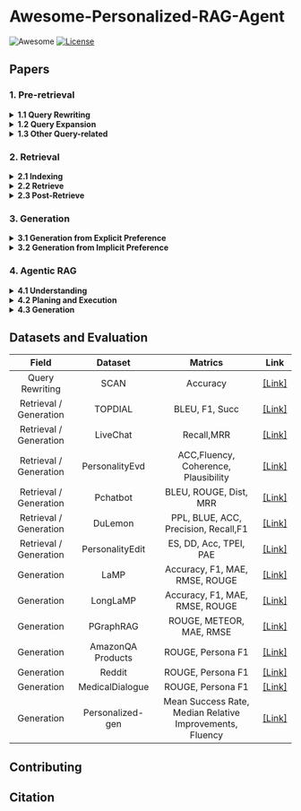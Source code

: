 # Awesome-Personalized-RAG-Agent

![Awesome](https://awesome.re/badge.svg)  [![License](https://img.shields.io/badge/License-Apache%202.0-blue.svg)](https://opensource.org/licenses/Apache-2.0)

## Papers

### 1. Pre-retrieval
<details><summary><b>1.1 Query Rewriting</b></summary>

<p>

 **Name** | **Title** |              **Personalized presentation**              | **Publication** |                **Paper Link**                | **Code Link**                |
|:---:|:---|:-------------------------------------------------------:|:---------------:|:---:|:--------------------------------------------:|
| Least-to-most Prompting | Least-to-Most Prompting Enables Complex Reasoning in Large Language Models |     Split by sub-query terms in different questions     |    ICLR 2023    | [[Link]](https://openreview.net/forum?id=WZH7099tgfM) |
|  | Personalized Search-based Query Rewrite System for Conversational AI |     Build a personalized index for each user     |    ACL 2021    | [[Link]](https://aclanthology.org/2021.nlp4convai-1.17/) |
| Agent4Ranking | Agent4Ranking: Semantic Robust Ranking via Personalized Query Rewriting Using Multi-agent LLM |      Use agents for efficient query rewriting.     |    Arxiv 2023    | [[Link]](https://arxiv.org/pdf/2312.15450) |
| Least-to-most Prompting | Query Rewriting in TaoBao Search |      A learning enhanced architecture based on “query retrieval−semantic relevance”.      |    CIKM 2022    | [[Link]](https://dl.acm.org/doi/abs/10.1145/3511808.3557068?casa_token=UdZBGUHNJQYAAAAA:eetXcV5SxHrcP-82xXpYJa2jR1-0eeKgaaRa_raoEQks4q2CwXUP_VseC_3bGE8qM1_dgQYnC32T) |
| CLE-QR | Learning to rewrite prompts for personalized text generation |       Multistage framework for personalized rewrites.       |    WWW 2024    | [[Link]](https://dl.acm.org/doi/abs/10.1145/3589334.3645408) |
| CGF | CGF: Constrained Generation Framework for Query Rewriting in Conversational AI |       Personalized prompt rewriting by using an LLM agent.       |    ACL 2022    | [[Link]](https://aclanthology.org/2022.emnlp-industry.48.pdf) |
|  | RL-based Query Rewriting with Distilled LLM for online E-Commerce Systems |       Student model to rewrite query.       |    Arxiv 2025    | [[Link]](https://arxiv.org/pdf/2501.18056) |
| CoPS | Cognitive Personalized Search Integrating Large Language Models with an Efficient Memory Mechanism |        Personalized query intent.      |    WWW 2024    | [[Link]](https://dl.acm.org/doi/abs/10.1145/3589334.3645482) |
| BASES | BASES: Large-scale Web Search User Simulation with Large Language Model based Agents |        User simulation agent.       |    Arxiv 2024    | [[Link]](https://arxiv.org/pdf/2402.17505v1) |
| ERAGent | ERAGent: Enhancing Retrieval-Augmented Language Models with Improved Accuracy, Efficiency, and Personalization |        Collaorative module for query rewrite.       |    Arxiv 2024    | [[Link]](https://arxiv.org/pdf/2405.06683) |
| PEARL| PEARL: Personalizing Large Language Model Writing Assistants with Generation-Calibrated Retrievers |      Personlaized LLM for query write.       |    Arxiv 2024    | [[Link]](https://arxiv.org/pdf/2311.09180) |
| FIG | Graph Meets LLM: A Novel Approach to Collaborative Filtering for Robust Conversational Understanding |      Graph-based methods with LLMs to query rewrite       |    Arxiv 2023    | [[Link]](https://arxiv.org/pdf/2305.14449) |


</p>
</details>

<details><summary><b>1.2 Query Expansion</b></summary>
<p>


</p>
</details>

<details><summary><b>1.3 Other Query-related</b></summary>
<p>


</p>
</details>

### 2. Retrieval
<details><summary><b>2.1 Indexing </b></summary>
<p>
  
 **Name** | **Title** |              **Personalized presentation**              | **Publication** |                **Paper Link**                | **Code Link**                |
|:---:|:---|:-------------------------------------------------------:|:---------------:|:---:|:--------------------------------------------:|
| Pearl | Pearl: Personalizing large language model writing assistants with generation-calibrated retrievers |     Personalized Indexing     |    ACL 2024    | [[Link]](https://aclanthology.org/2024.customnlp4u-1.16.pdf) | 


</p>
</details>

<details><summary><b>2.2 Retrieve </b></summary>
<p>

 **Name** | **Title**                                                                                                                |                    **Personalized presentation**                    | **Publication** |                **Paper Link**                |                              **Code Link**                               |
|:---:|:-------------------------------------------------------------------------------------------------------------------------|:-------------------------------------------------------------------:|:---------------:|:---:|:------------------------------------------------------------------------:|
|            | Optimization Methods for  Personalizing Large Language Models through Retrieval Augmentation                             |               Gradients based on personalized scores                | SIGIR 2024         | [[Link]](https://dl.acm.org/doi/pdf/10.1145/3626772.3657783) |                                                                          |
| MeMemo     | MeMemo: On-device Retrieval  Augmentation for Private and Personalized Text Generation                                   |                         Privacy Protection                          | SIGIR 2024 (short) | [[Link]](https://dl.acm.org/doi/pdf/10.1145/3626772.3657662) |               [[Link]](https://github.com/poloclub/mememo)               |
| LAPS       | Doing Personal LAPS:  LLM-Augmented Dialogue Construction for Personalized Multi-Session  Conversational Search          |                        Personalized Dialogue                        | SIGIR 2024         | [[Link]](https://dl.acm.org/doi/pdf/10.1145/3626772.3657815) |               [[Link]](https://github.com/informagi/laps)                |
|            | Partner Matters! An Empirical  Study on Fusing Personas for Personalized Response Selection in  Retrieval-Based Chatbots |                        Personalized Dialogue                        | SIGIR 2021         | [[Link]](https://dl.acm.org/doi/pdf/10.1145/3404835.3462858) | [[Link]](https://github.com/JasonForJoy/Personalized-Response-Selection) |
| ERRA       | Explainable Recommendation with  Personalized Review Retrieval and Aspect Learning                                       |                     Personalized Recommendation                     | ACL 2023           | [[Link]](https://arxiv.org/pdf/2306.12657)                   |              [[Link]](https://github.com/Complex-data/ERRA)              |
|            | RECAP: Retrieval-Enhanced  Context-Aware Prefix Encoder for Personalized Dialogue Response Generation                    |                        Personalized Dialogue                        | ACL 2023           | [[Link]](https://arxiv.org/pdf/2306.07206)                   |                [[Link]](https://github.com/isi-nlp/RECAP)                |
| HEART      | HEART-felt Narratives:     Tracing Empathy and Narrative Style in Personal Stories with LLMs                             |                     Personalized Writing Style                      | EMNLP 2024         | [[Link]](https://arxiv.org/pdf/2405.17633)                   |   [[Link]](https://github.com/mitmedialab/heartfelt-narratives-emnlp)    |
| OPPU       | Democratizing Large Language  Models via Personalized Parameter-Efficient Fine-tuning                                    |                 Personalized Parameter Fine-tuning                  | EMNLP 2024         | [[Link]](https://arxiv.org/pdf/2402.04401)                   |               [[Link]](https://github.com/TamSiuhin/OPPU)                |
| LAPDOG     | Learning Retrieval Augmentation  for Personalized Dialogue Generation                                                    |                        Personalized Dialogue                        | EMNLP 2023         | [[Link]](https://arxiv.org/pdf/2406.18847)                   |             [[Link]](https://github.com/hqsiswiliam/LAPDOG)              |
| UniMP      | Towards Unified Multi-Modal  Personalization: Large Vision-Language Models for Generative Recommendation  and Beyond     |                     Personalized Recommendation                     | ICLR 2024          | [[Link]](https://arxiv.org/pdf/2403.10667)                   |                                                                          |
|            | Personalized Language Generation  via Bayesian Metric Augmented Retrieval                                                |                       Personalized Retrieval                        | Arxiv              | [[Link]](https://openreview.net/pdf?id=n1LiKueC4F)           |                                                                          |
|            | Leveraging Similar Users for  Personalized Language Modeling with Limited Data                                           |                       Personalized Retrieval                        | ACL 2022           | [[Link]](https://aclanthology.org/2022.acl-long.122.pdf)     |                                                                          |
| UIA        | A Personalized Dense Retrieval  Framework for     Unified Information Access                                             |                       Personalized Retrieval                        | SIGIR 2023         | [[Link]](https://dl.acm.org/doi/pdf/10.1145/3539618.3591626) |                [[Link]](https://github.com/HansiZeng/UIA)                |
| XPERT      | Personalized Retrieval over  Millions of Items                                                                           |                       Personalized Retrieval                        | SIGIR 2023         | [[Link]](https://dl.acm.org/doi/pdf/10.1145/3539618.3591749) |         [[Link]](https://github.com/personalizedretrieval/xpert)         |
| DPSR       | Towards personalized and  semantic retrieval: An end-to-end solution for e-commerce search via  embedding learning       |                       Personalized Retrieval                        | SIGIR 2020         | [[Link]](https://dl.acm.org/doi/pdf/10.1145/3397271.3401446) |                                                                          |
| PersonalTM | PersonalTM: Transformer Memory  for Personalized Retrieval                                                               |                       Personalized Retrieval                        | SIGIR 2023 (short) | [[Link]](https://dl.acm.org/doi/pdf/10.1145/3539618.3592037) |                                                                          |
|            | A zero attention model for  personalized product search                                                                  |                         Personalized Search                         | CIKM 2019          | [[Link]](https://dl.acm.org/doi/pdf/10.1145/3357384.3357980) |                                                                          |
| RTM        | Learning a Fine-Grained  Review-based Transformer Model for Personalized Product Search                                  |                         Personalized Search                         | SIGIR 2021         | [[Link]](https://dl.acm.org/doi/pdf/10.1145/3404835.3462911) |             [[Link]](https://github.com/kepingbi/ProdSearch)             |

</p>
</details>

<details><summary><b>2.3 Post-Retrieve</b></summary>
<p>

 **Name** | **Title** |              **Personalized presentation**              | **Publication** |                **Paper Link**                | **Code Link**                |
|:---:|:---|:-------------------------------------------------------:|:---------------:|:---:|:--------------------------------------------:|
| LLM4Rerank | LLM4Rerank: LLM-based Auto-Reranking Framework for Recommendations|     Personalized Recommendation      |    WWW 2025    | [[Link]](https://arxiv.org/pdf/2406.12433v3) |

</p>
</details>

### 3. Generation

<details><summary><b>3.1 Generation from Explicit Preference</b></summary>
<p>
  
**Name**       | **Title**                                                                                                |  **Personalized presentation**  |  **Publication**  |                                                                               **Paper Link**                                                                               |                                  **Code Link**                                  |
|:-------------------:|:---------------------------------------------------------------------------------------------------------|:-------------------------------:|:-----------------:|:--------------------------------------------------------------------------------------------------------------------------------------------------------------------------:|:-------------------------------------------------------------------------------:|
|         P2          | Evaluating and inducing personality in pre-trained language models                                       |         Role Playing            | NeurIPS 2023      |                         [[Link]](https://proceedings.neurips.cc/paper_files/paper/2023/file/21f7b745f73ce0d1f9bcea7f40b1388e-Paper-Conference.pdf)                         |[[Link]](https://sites.google.com/view/machinepersonality)                       |
|      OpinionQA      | Whose opinions do language models reflect?                                                               |          Role Playing           |     ICML 2023     |                                                 [[Link]](https://proceedings.mlr.press/v202/santurkar23a/santurkar23a.pdf)                                                 |               [[Link]](https://github.com/tatsu-lab/opinions_qa)                |
| Character Profiling | Evaluating Character Understanding of Large Language Models via Character Profiling from Fictional Works |          Role Playing           |     ICML 2023     |                                                                 [[Link]](https://arxiv.org/pdf/2404.12726)                                                                 |           [[Link]](https://github.com/Joanna0123/character_profiling)           |
|                     | Do LLMs Understand User Preferences? Evaluating LLMs On User Rating Prediction                           |   Personalized Recommendation   |       Arxiv       |                                                                 [[Link]](https://arxiv.org/pdf/2305.06474)                                                                 |                                                                                 |
|       Cue-CoT       | Cue-CoT: Chain-of-thought prompting for responding to in-depth dialogue questions with LLMs              |      Personalized Dialogue      |    EMNLP 2023     |                                                        [[Link]](https://aclanthology.org/2023.findings-emnlp.806/)                                                         |                 [[Link]](https://github.com/ruleGreen/Cue-CoT)                  |
|        TICL         | Tuning-Free Personalized Alignment via Trial-Error-Explain In-Context Learning                           |  Personalized Text Generation   |       Arxiv       |                                                                 [[Link]](https://arxiv.org/pdf/2502.08972)                                                                 |                 [[Link]](https://github.com/ruleGreen/Cue-CoT)                  |
|         GPG         | Guided Profile Generation Improves Personalization with LLMs                                             |  Personalized Text Generation   |       Arxiv       |                                                                 [[Link]](https://arxiv.org/pdf/2409.13093)                                                                 |                                                                                 |
|                     | Integrating Summarization and Retrieval for Enhanced Personalization via Large Language Models           |  Personalized Text Generation   |       Arxiv       |                                                                 [[Link]](https://arxiv.org/pdf/2310.20081)                                                                 |                                                                                 |
|     LLMTreeRec      | LLMTreeRec: Unleashing the Power of Large Language Models for Cold-Start Recommendations                 |   Personalized Recommendation   |    COLING 2025    |                                                          [[Link]](https://aclanthology.org/2025.coling-main.59/)                                                           |      [[Link]](https://github.com/Applied-Machine-Learning-Lab/LLMTreeRec)       |
|     Matryoshka      | MATRYOSHKA: Learning To Drive Black-Box LLMS With LLMS                                                   |  Personalized Text Generation   |       Arxiv       |                                                                 [[Link]](https://arxiv.org/pdf/2410.20749)                                                                 |                                                                                 |
|                     | Learning to rewrite prompts for personalized text generation                                             |  Personalized Text Generation   |     WWW 2024      |                                                        [[Link]](https://dl.acm.org/doi/pdf/10.1145/3589334.3645408)                                                        |                                                                                 |
|       RecGPT        | RecGPT: Generative Pre-training for Text-based Recommendation                                            |   Personalized Recommendation   |     ACL 2024      |                                                           [[Link]](https://aclanthology.org/2024.acl-short.29/)                                                            |                [[Link]](https://github.com/VinAIResearch/RecGPT)                |
|      PEPLER-D       | Personalized prompt learning for explainable recommendation                                              |   Personalized Recommendation   |     TOIS 2023     |                                                            [[Link]](https://dl.acm.org/doi/pdf/10.1145/3580488)                                                            |                 [[Link]](https://github.com/lileipisces/PEPLER)                 |
|        SGPT         | Unlocking the potential of prompt-tuning in bridging generalized and personalized federated learning     | Personalized Federated Learning |     CVPR 2024     | [[Link]](https://openaccess.thecvf.com/content/CVPR2024/papers/Deng_Unlocking_the_Potential_of_Prompt-Tuning_in_Bridging_Generalized_and_Personalized_CVPR_2024_paper.pdf) |                    [[Link]](https://github.com/ubc-tea/SGPT)                    |
|        PFCL         | Personalized federated continual learning via multi-granularity prompt                                   | Personalized Federated Learning |     KDD 2024      |                                                        [[Link]](https://dl.acm.org/doi/abs/10.1145/3637528.3671948)                                                        |               [[Link]](https://github.com/SkyOfBeginning/FedMGP)                |

</p>
</details>

<details><summary><b>3.2 Generation from Implicit Preference</b></summary>
<p>

  
**Name**       | **Title** |              **Personalized presentation**              |                **Publication**                 |                **Paper Link**                |                                                              **Code Link**                                                               |
|:-----------------:|:---|:-------------------------------------------------------:|:----------------------------------------------:|:---:|:----------------------------------------------------------------------------------------------------------------------------------------:|
|       PLoRA       | Personalized LoRA for Human-Centered Text Understanding                                                             | Personalized Text Understanding       |                   AAAI 2024                    | [[Link]](https://arxiv.org/pdf/2403.06208)                    |  [[Link]](https://github.com/yoyo-yun/PLoRA)                       |
|       LM-P        | Personalized Large Language Models                                                                                  | Personalized Fine-tuning              |          SENTIRE 2024 (ICDM Workshop)          | [[Link]](https://arxiv.org/pdf/2402.09269)                    |  [[Link]](https://github.com/Rikain/llm-finetuning)                |
|       MiLP        | Personalized LLM Response Generation with Parameterized User Memory Injection                                       | Personalized Text Generation          |                     Arxiv                      | [[Link]](https://arxiv.org/pdf/2404.03565)                    |  [[Link]](https://github.com/MatthewKKai/MiLP)                     |
|       OPPU        | Democratizing Large Language Models via Personalized Parameter-Efficient Fine-tuning                                | Personalized Text Generation          |                   EMNLP 2024                   | [[Link]](https://aclanthology.org/2024.emnlp-main.372.pdf)    |  [[Link]](https://github.com/TamSiuhin/OPPU)                       |
|      PER-PCS      | PERSONALIZED PIECES: Efficient Personalized Large Language Models through Collaborative Efforts                     | Personalized Text Generation          |                   EMNLP 2024                   | [[Link]](https://aclanthology.org/2024.emnlp-main.371.pdf)    |  [[Link]](https://github.com/TamSiuhin/Per-Pcs)                    |
|    Review-LLM     | Review-LLM: Harnessing Large Language Models for Personalized Review Generation                                     | Personalized Review Generation        |                     Arxiv                      | [[Link]](https://arxiv.org/pdf/2407.07487)                    |                                                                    |
|  UserIdentifier   | UserIdentifier: Implicit User Representations for Simple and Effective Personalized Sentiment Analysis              | Personalized Text Understanding       |                   NAACL 2022                   | [[Link]](https://aclanthology.org/2022.naacl-main.252.pdf)    |                                                                    |
|    UserAdapter    | UserAdapter: Few-Shot User Learning in Sentiment Analysis                                                           | Personalized Text Understanding       |               ACL Fingdings 2021               | [[Link]](https://aclanthology.org/2021.findings-acl.129.pdf)  |                                                                    |
|       HYDRA       | HYDRA: Model Factorization Framework for Black-Box LLM Personalization                                              | Personalized Reranking and Generation |                  NeurIPS 2024                  | [[Link]](https://arxiv.org/pdf/2406.02888)                    |  [[Link]](https://github.com/night-chen/HYDRA)                     |
|     PocketLLM     | PocketLLM: Enabling On-Device Fine-Tuning for Personalized LLMs                                                     | Personalized Text Generation          |         PrivateNLP 2024 (ACL Workshop)         | [[Link]](https://aclanthology.org/2024.privatenlp-1.10.pdf)   |                                                                    |
|     CoGenesis     | CoGenesis: A Framework Collaborating Large and Small Language Models for Secure Context-Aware Instruction Following | Personalized Text Generation          |                    ACl 2024                    | [[Link]](https://arxiv.org/pdf/2403.03129)                    |  [[Link]](https://github.com/TsinghuaC3I/CoGenesis)                |
|      P-RLHF       | P-RLHF: Personalized Language Modeling from Personalized Human Feedback                                             | Personalized Text Generation          |                     Arxiv                      | [[Link]](https://arxiv.org/pdf/2402.05133)                    |  [[Link]](https://github.com/HumainLab/Personalized_RLHF)          |
|      P-SOUPS      | Personalized Soups: Personalized Large Language Model Alignment via Post-hoc Parameter Merging                      | Personalized Text Generation          | Adaptive Foundation Models 2024 (NeurIPS 2024) | [[Link]](https://openreview.net/pdf?id=EMrnoPRvxe)            |  [[Link]](https://github.com/joeljang/RLPHF)                       |
|        PAD        | PAD: Personalized Alignment of LLMs at Decoding-Time                                                                | Personalized Text Generation          |                   ICLR 2025                    | [[Link]](https://arxiv.org/pdf/2410.04070)                    |  [[Link]](https://github.com/zjuruizhechen/PAD)                    |
|      REST-PG      | Reasoning-enhanced self-training for long-form personalized Text Generation                                         | Personalized Text Generation          |                     Arxiv                      | [[Link]](https://arxiv.org/pdf/2501.04167)                    |                                                                    |
|                   | Optimization Methods for Personalizing Large Language Models through Retrieval Augmentation                         | Personalized Retrieval and Generation |                  SIGIR 2024                    | [[Link]](https://dl.acm.org/doi/pdf/10.1145/3626772.3657783)  |                                                                    |
|   RewriterSlRl    | Learning to Rewrite Prompts for Personalized Text Generation                                                        | Personalized Text Generation          |                   WWW 2024                     | [[Link]](https://arxiv.org/pdf/2310.00152)                    |                                                                    |
|                   | Reinforcement learning for optimizing rag for domain chatbots                                                       | Personalized Chatbot                  |       RL+LLMs 2024 (AAAI Workshop)             | [[Link]](https://arxiv.org/pdf/2401.06800)                    |                                                                    |

</p>
</details>

### 4. Agentic RAG

<details><summary><b> 4.1 Understanding </b></summary>
<p>



</p>
</details>

<details><summary><b> 4.2 Planing and Execution </b></summary>
<p>



</p>
</details>

<details><summary><b> 4.3 Generation </b></summary>
<p>



</p>
</details>


## Datasets and Evaluation

|        **Field**        |    **Dataset**    |                       **Matrics**                        |                                      **Link**                                      |
|:-----------------------:|:-----------------:|:--------------------------------------------------------:|:----------------------------------------------------------------------------------:|
|     Query Rewriting     |       SCAN        |                         Accuracy                         |               [[Link]](https://openreview.net/forum?id=WZH7099tgfM)                |
| Retrieval / Generation  |      TOPDIAL      |                      BLEU, F1, Succ                      |                   [[Link]](https://github.com/iwangjian/TopDial)                   |
| Retrieval / Generation  |     LiveChat      |                        Recall,MRR                        |                [[Link]]( https://github.com/gaojingsheng/LiveChat)                 |
| Retrieval / Generation  |  PersonalityEvd   |           ACC,Fluency, Coherence, Plausibility           |              [[Link]](https://github.com/Lei-Sun-RUC/PersonalityEvd)               |
| Retrieval / Generation  |     Pchatbot      |                  BLEU, ROUGE, Dist, MRR                  |              [[Link]](https://github.com/qhjqhj00/SIGIR2021-Pchatbot)              |
| Retrieval / Generation  |      DuLemon      |           PPL, BLUE, ACC, Precision, Recall,F1           | [[Link]](https://github.com/PaddlePaddle/Research/tree/master/NLP/ACL2022-DuLeMon) |
| Retrieval / Generation  |  PersonalityEdit  |                  ES, DD, Acc, TPEI, PAE                  |                    [[Link]](https://github.com/zjunlp/EasyEdit)                    |
|       Generation        |       LaMP        |              Accuracy, F1, MAE, RMSE, ROUGE              |                    [[Link]](https://lamp-benchmark.github.io/)                     |
|       Generation        |     LongLaMP      |              Accuracy, F1, MAE, RMSE, ROUGE              |                  [[Link]](https://longlamp-benchmark.github.io/)                   |
|       Generation        |     PGraphRAG     |                 ROUGE, METEOR, MAE, RMSE                 |             [[Link]](https://github.com/PGraphRAG-benchmark/PGraphRAG)             |
|       Generation        | AmazonQA Products |                    ROUGE, Persona F1                     |                     [[Link]](https://arxiv.org/pdf/1610.08095)                     |
|       Generation        |      Reddit       |                    ROUGE, Persona F1                     |             [[Link]](https://aclanthology.org/2022.naacl-main.426.pdf)             |
|       Generation        |  MedicalDialogue  |                    ROUGE, Persona F1                     |                     [[Link]](https://arxiv.org/pdf/2309.11696)                     |
|       Generation        | Personalized-gen  | Mean Success Rate, Median Relative Improvements, Fluency |              [[Link]](https://github.com/balhafni/personalized-gen)                |


[//]: # (acc==Accuracy?)
## Contributing


## Citation
